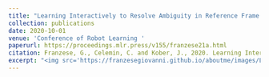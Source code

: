 ```yaml
---
title: "Learning Interactively to Resolve Ambiguity in Reference Frame Selection"
collection: publications
date: 2020-10-01
venue: 'Conference of Robot Learning '
paperurl: https://proceedings.mlr.press/v155/franzese21a.html
citation: Franzese, G., Celemin, C. and Kober, J., 2020. Learning Interactively to Resolve Ambiguity in Reference Frame Selection. In CoRL (pp. 1298-1311).
excerpt: "<img src='https://franzesegiovanni.github.io/aboutme/images/LIRA.png'>"
---
```

